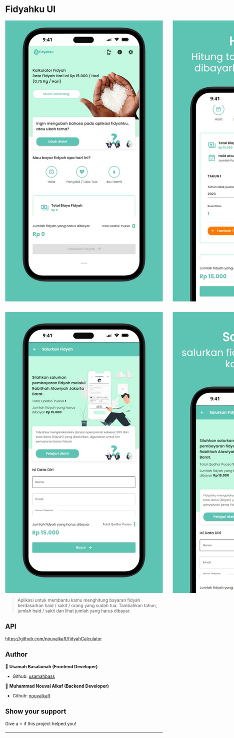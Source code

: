 # Fidyahku UI

<div style="display: flex; gap: 2rem;">
<img  src='./public/ss-1.jpg' />
<img src='./public/ss-2.jpg' />></div>

<br />
<br />

<div style="display: flex; gap: 2rem;">
<img src='./public/ss-3.jpg' />
<img src='./public/ss-4.jpg' /></div>

> Aplikasi untuk membantu kamu menghitung bayaran fidyah berdasarkan haid / sakit / orang yang sudah tua. Tambahkan tahun, jumlah haid / sakit dan lihat jumlah yang harus dibayar.

## API

https://github.com/nouvalkaff/fidyahCalculator

## Author

👤 **Usamah Basalamah (Frontend Developer)**

- Github: [usamahbass](https://github.com/usamahbass)

👤 **Muhammad Nouval Alkaf (Backend Developer)**

- Github: [nouvalkaff](https://github.com/nouvalkaff)

## Show your support

Give a ⭐️ if this project helped you!

---
